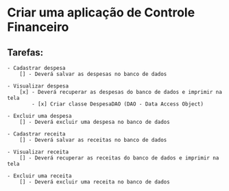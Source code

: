  # Criar uma aplicação de Controle Financeiro

 ## Tarefas:	
	
	- Cadastrar despesa
		[] - Deverá salvar as despesas no banco de dados
	
	- Visualizar despesa
		[x] - Deverá recuperar as despesas do banco de dados e imprimir na tela
            - [x] Criar classe DespesaDAO (DAO - Data Access Object)

    - Excluir uma despesa
		[] - Deverá excluir uma despesa no banco de dados
		
	- Cadastrar receita
		[] - Deverá salvar as receitas no banco de dados
		
	- Visualizar receita
		[] - Deverá recuperar as receitas do banco de dados e imprimir na tela
	
	- Excluir uma receita
		[] - Deverá excluir uma receita no banco de dados
		